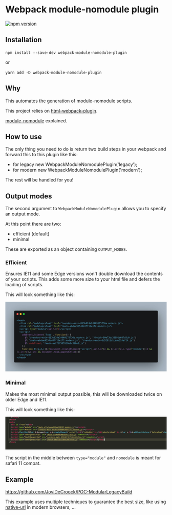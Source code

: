 # Webpack module-nomodule plugin

[![npm version](https://badgen.net/npm/v/webpack-module-nomodule-plugin)](https://www.npmjs.com/package/webpack-module-nomodule-plugin)


## Installation

`npm install --save-dev webpack-module-nomodule-plugin`

or

`yarn add -D webpack-module-nomodule-plugin`

## Why

This automates the generation of module-nomodule scripts.

This project relies on [html-webpack-plugin](https://github.com/jantimon/html-webpack-plugin).

[module-nomodule](https://philipwalton.com/articles/deploying-es2015-code-in-production-today/) explained.

## How to use

The only thing you need to do is return two build steps in your webpack and forward
this to this plugin like this:

- for legacy new WebpackModuleNomodulePlugin('legacy');
- for modern new WebpackModuleNomodulePlugin('modern');

The rest will be handled for you!

## Output modes

The second argument to `WebpackModuleNomodulePlugin` allows you to specify an output mode.

At this point there are two:

- efficient (default)
- minimal

These are exported as an object containing `OUTPUT_MODES`.

### Efficient

Ensures IE11 and some Edge versions won't double download the contents of your scripts.
This adds some more size to your html file and defers the loading of scripts.

This will look something like this:

![efficient mode output](./assets/efficient_mode.jpg)

### Minimal

Makes the most minimal output possible, this will be downloaded twice on older Edge and IE11.

This will look something like this:

![minimal mode output](./assets/minimal.png)

The script in the middle between `type="module"` and `nomodule` is meant for safari 11 compat.

## Example

https://github.com/JoviDeCroock/POC-ModularLegacyBuild

This example uses multiple techniques to guarantee the best size, like using [native-url](https://github.com/GoogleChromeLabs/native-url) in modern browsers, ...

